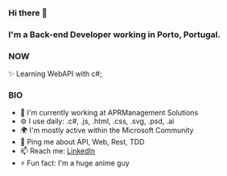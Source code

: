 ### Hi there 👋

### I'm a Back-end Developer working in Porto, Portugal.

### NOW

✨ Learning WebAPI with c#;

### BIO

- 🏢 I'm currently working at APRManagement Solutions
- ⚙️ I use daily: .c#, .js, .html, .css, .svg, .psd, .ai
- 🌍 I'm mostly active within the Microsoft Community
- 💬 Ping me about API, Web, Rest, TDD
- 📫 Reach me: [LinkedIn](www.linkedin.com/in/gon%C3%A7alomendes/)
- ⚡️ Fun fact: I'm a huge anime guy
